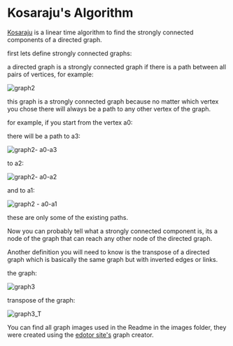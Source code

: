 # Kosaraju's Algorithm  

[Kosaraju](https://en.wikipedia.org/wiki/Kosaraju%27s_algorithm) is a linear time algorithm to find the strongly connected components of a directed graph.

first lets define strongly connected graphs:

a directed graph is a strongly connected graph if there is a path between all pairs of vertices, for example:

![graph2](https://github.com/neginkheirmand/Kosaraju-s-Algorithm/blob/master/images/graph2.png?raw=true)



this graph is a strongly connected graph because no matter which vertex you chose there will always be a path to any other vertex of the graph. 

for example, if you start from the vertex a0:

there will be a path to a3:

![graph2- a0-a3](https://github.com/neginkheirmand/Kosaraju-s-Algorithm/blob/master/images/graph2%20-%20a0-a3.png?raw=true)

  

to a2:

![graph2- a0-a2](https://github.com/neginkheirmand/Kosaraju-s-Algorithm/blob/master/images/graph2%20-%20a0-a2.png?raw=true)



and to a1:

![graph2 - a0-a1](https://github.com/neginkheirmand/Kosaraju-s-Algorithm/blob/master/images/graph2%20-%20a0-a1.png?raw=true)

these are only some of the existing paths.

Now you can probably tell what a strongly connected component is, its a node of the graph that can reach any other node of the directed graph.  

Another definition you will need to know is the transpose of a directed graph which is basically the same graph but with inverted edges or links.

the graph:

 ![graph3](https://github.com/neginkheirmand/Kosaraju-s-Algorithm/blob/master/images/graph3.png?raw=true)

transpose of the graph:

![graph3_T](https://github.com/neginkheirmand/Kosaraju-s-Algorithm/blob/master/images/graph3_T.png?raw=true)









You can find all graph images used in the Readme in the images folder, they were created using the [edotor site's](https://edotor.net/) graph creator. 

